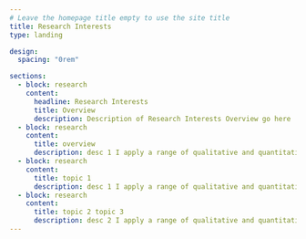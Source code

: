 ```yaml
---
# Leave the homepage title empty to use the site title
title: Research Interests
type: landing

design:
  spacing: "0rem"

sections:
  - block: research
    content:
      headline: Research Interests
      title: Overview
      description: Description of Research Interests Overview go here
  - block: research
    content:
      title: overview
      description: desc 1 I apply a range of qualitative and quantitative methods to comprehensively investigate the role of science and technology in the economy. Please reach out to collaborate 😃Use this area to speak to your mission. I'm a research scientist in the Moonshot team at DeepMind. I blog about machine learning, deep learning, and moonshots.
  - block: research
    content:
      title: topic 1
      description: desc 1 I apply a range of qualitative and quantitative methods to comprehensively investigate the role of science and technology in the economy. Please reach out to collaborate 😃Use this area to speak to your mission. I'm a research scientist in the Moonshot team at DeepMind. I blog about machine learning, deep learning, and moonshots.
  - block: research
    content:
      title: topic 2 topic 3
      description: desc 2 I apply a range of qualitative and quantitative methods to comprehensively investigate the role of science and technology in the economy. Please reach out to collaborate 😃Use this area to speak to your mission. I'm a research scientist in the Moonshot team at DeepMind. I blog about machine learning, deep learning, and moonshots.
---
```


